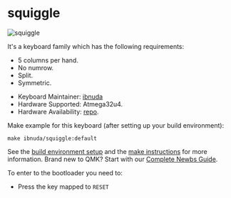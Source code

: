 # squiggle

![squiggle](https://i.imgur.com/5UhvDsjl.jpg)

It's a keyboard family which has the following requirements:

-  5 columns per hand.
-  No numrow.
-  Split.
-  Symmetric.

* Keyboard Maintainer: [ibnuda](https://github.com/ibnuda)
* Hardware Supported: Atmega32u4.
* Hardware Availability: [repo](https://github.com/ibnuda/squiggle).

Make example for this keyboard (after setting up your build environment):

    make ibnuda/squiggle:default

See the [build environment setup](https://docs.qmk.fm/#/getting_started_build_tools) and the [make instructions](https://docs.qmk.fm/#/getting_started_make_guide) for more information. Brand new to QMK? Start with our [Complete Newbs Guide](https://docs.qmk.fm/#/newbs).

To enter to the bootloader you need to:

* Press the key mapped to `RESET`
